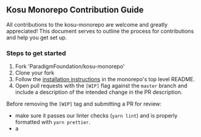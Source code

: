 ## Kosu Monorepo Contribution Guide

All contributions to the kosu-monorepo are welcome and greatly appreciated! This document serves to outline the process for contributions and help you get set up.

### Steps to get started

1. Fork 'ParadigmFoundation/kosu-monorepo'
2. Clone your fork
3. Follow the [installation instructions](./README.md) in the monorepo's top level README.
4. Open pull requests with the `[WIP]` flag against the `master` branch and include a description of the intended change in the PR description.

Before removing the `[WIP]` tag and submitting a PR for review:

-   make sure it passes our linter checks (`yarn lint`) and is properly formatted with `yarn prettier`.
-   a